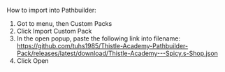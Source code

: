 How to import into Pathbuilder:
1. Got to menu, then Custom Packs
2. Click Import Custom Pack
3. In the open popup, paste the following link into filename: https://github.com/tuhs1985/Thistle-Academy-Pathbuilder-Pack/releases/latest/download/Thistle-Academy---Spicy.s-Shop.json
4. Click Open
